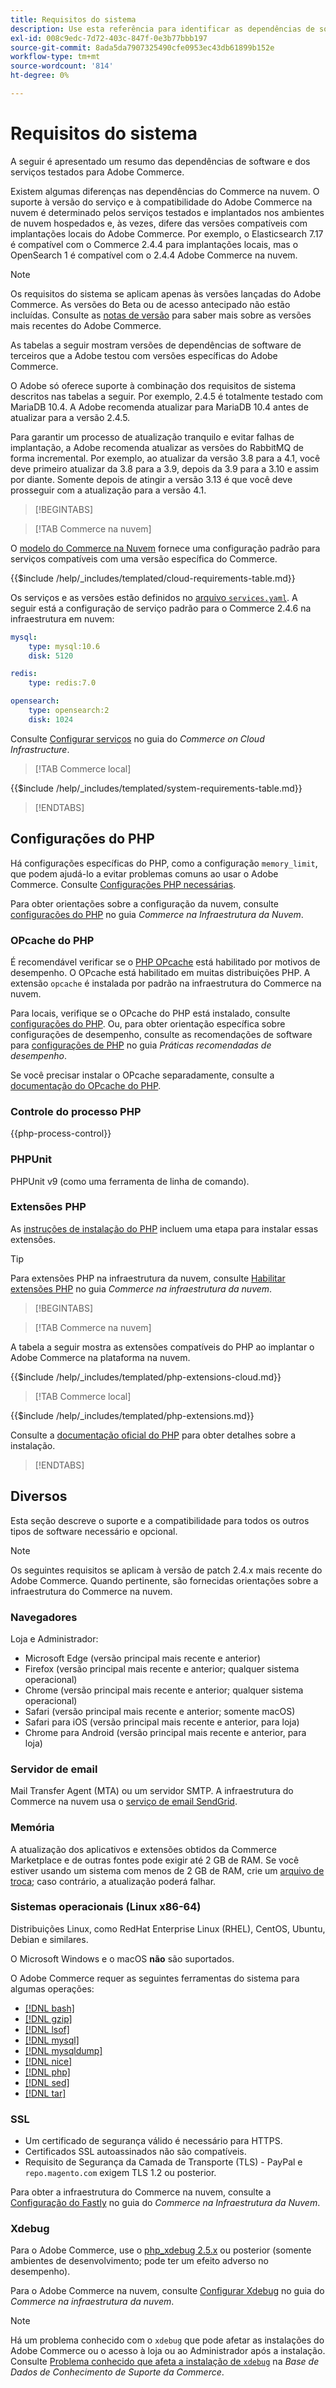 ```yaml
---
title: Requisitos do sistema
description: Use esta referência para identificar as dependências de software necessárias que foram testadas com as versões do Adobe Commerce.
exl-id: 008c9edc-7d72-403c-847f-0e3b77bbb197
source-git-commit: 8ada5da7907325490cfe0953ec43db61899b152e
workflow-type: tm+mt
source-wordcount: '814'
ht-degree: 0%

---
```


# Requisitos do sistema

A seguir é apresentado um resumo das dependências de software e dos serviços testados para Adobe Commerce.

Existem algumas diferenças nas dependências do Commerce na nuvem. O suporte à versão do serviço e à compatibilidade do Adobe Commerce na nuvem é determinado pelos serviços testados e implantados nos ambientes de nuvem hospedados e, às vezes, difere das versões compatíveis com implantações locais do Adobe Commerce. Por exemplo, o Elasticsearch 7.17 é compatível com o Commerce 2.4.4 para implantações locais, mas o OpenSearch 1 é compatível com o 2.4.4 Adobe Commerce na nuvem.

>[!NOTE]
>
>Os requisitos do sistema se aplicam apenas às versões lançadas do Adobe Commerce. As versões do Beta ou de acesso antecipado não estão incluídas. Consulte as [notas de versão](../release/release-notes/overview.md) para saber mais sobre as versões mais recentes do Adobe Commerce.

As tabelas a seguir mostram versões de dependências de software de terceiros que a Adobe testou com versões específicas do Adobe Commerce.

O Adobe só oferece suporte à combinação dos requisitos de sistema descritos nas tabelas a seguir. Por exemplo, 2.4.5 é totalmente testado com MariaDB 10.4. A Adobe recomenda atualizar para MariaDB 10.4 antes de atualizar para a versão 2.4.5.

Para garantir um processo de atualização tranquilo e evitar falhas de implantação, a Adobe recomenda atualizar as versões do RabbitMQ de forma incremental. Por exemplo, ao atualizar da versão 3.8 para a 4.1, você deve primeiro atualizar da 3.8 para a 3.9, depois da 3.9 para a 3.10 e assim por diante. Somente depois de atingir a versão 3.13 é que você deve prosseguir com a atualização para a versão 4.1.

>[!BEGINTABS]

>[!TAB Commerce na nuvem]

O [modelo do Commerce na Nuvem](https://github.com/magento/magento-cloud) fornece uma configuração padrão para serviços compatíveis com uma versão específica do Commerce.

{{$include /help/_includes/templated/cloud-requirements-table.md}}

Os serviços e as versões estão definidos no [arquivo `services.yaml`](https://github.com/magento/magento-cloud/blob/master/.magento/services.yaml). A seguir está a configuração de serviço padrão para o Commerce 2.4.6 na infraestrutura em nuvem:

```yaml
mysql:
    type: mysql:10.6
    disk: 5120

redis:
    type: redis:7.0

opensearch:
    type: opensearch:2
    disk: 1024
```

Consulte [Configurar serviços](https://experienceleague.adobe.com/docs/commerce-cloud-service/user-guide/configure/service/services-yaml.html?lang=pt-BR) no guia do _Commerce on Cloud Infrastructure_.

>[!TAB Commerce local]

{{$include /help/_includes/templated/system-requirements-table.md}}

>[!ENDTABS]

## Configurações do PHP

Há configurações específicas do PHP, como a configuração `memory_limit`, que podem ajudá-lo a evitar problemas comuns ao usar o Adobe Commerce. Consulte [Configurações PHP necessárias](prerequisites/php-settings.md).

Para obter orientações sobre a configuração da nuvem, consulte [configurações do PHP](https://experienceleague.adobe.com/docs/commerce-cloud-service/user-guide/configure/app/php-settings.html?lang=pt-BR) no guia _Commerce na Infraestrutura da Nuvem_.

### OPcache do PHP

É recomendável verificar se o [PHP OPcache](https://www.php.net/manual/en/intro.opcache.php) está habilitado por motivos de desempenho. O OPcache está habilitado em muitas distribuições PHP. A extensão `opcache` é instalada por padrão na infraestrutura do Commerce na nuvem.

Para locais, verifique se o OPcache do PHP está instalado, consulte [configurações do PHP](prerequisites/php-settings.md). Ou, para obter orientação específica sobre configurações de desempenho, consulte as recomendações de software para [configurações de PHP](https://experienceleague.adobe.com/docs/commerce-operations/performance-best-practices/software.html?lang=pt-BR#php-settings) no guia _Práticas recomendadas de desempenho_.

Se você precisar instalar o OPcache separadamente, consulte a [documentação do OPcache do PHP](https://www.php.net/manual/en/opcache.setup.php).

### Controle do processo PHP

{{php-process-control}}

### PHPUnit

PHPUnit v9 (como uma ferramenta de linha de comando).

### Extensões PHP

As [instruções de instalação do PHP](prerequisites/php-settings.md) incluem uma etapa para instalar essas extensões.

>[!TIP]
>
>Para extensões PHP na infraestrutura da nuvem, consulte [Habilitar extensões PHP](https://experienceleague.adobe.com/docs/commerce-cloud-service/user-guide/configure/app/php-settings.html?lang=pt-BR#enable-extensions) no guia _Commerce na infraestrutura da nuvem_.

>[!BEGINTABS]

>[!TAB Commerce na nuvem]

A tabela a seguir mostra as extensões compatíveis do PHP ao implantar o Adobe Commerce na plataforma na nuvem.

{{$include /help/_includes/templated/php-extensions-cloud.md}}

>[!TAB Commerce local]

{{$include /help/_includes/templated/php-extensions.md}}

Consulte a [documentação oficial do PHP](https://www.php.net/manual/en/extensions.php) para obter detalhes sobre a instalação.

>[!ENDTABS]

## Diversos

Esta seção descreve o suporte e a compatibilidade para todos os outros tipos de software necessário e opcional.

>[!NOTE]
>
>Os seguintes requisitos se aplicam à versão de patch 2.4.x mais recente do Adobe Commerce. Quando pertinente, são fornecidas orientações sobre a infraestrutura do Commerce na nuvem.

### Navegadores

Loja e Administrador:

- Microsoft Edge (versão principal mais recente e anterior)
- Firefox (versão principal mais recente e anterior; qualquer sistema operacional)
- Chrome (versão principal mais recente e anterior; qualquer sistema operacional)
- Safari (versão principal mais recente e anterior; somente macOS)
- Safari para iOS (versão principal mais recente e anterior, para loja)
- Chrome para Android (versão principal mais recente e anterior, para loja)

### Servidor de email

Mail Transfer Agent (MTA) ou um servidor SMTP. A infraestrutura do Commerce na nuvem usa o [serviço de email SendGrid](https://experienceleague.adobe.com/docs/commerce-cloud-service/user-guide/project/sendgrid.html?lang=pt-BR).

### Memória

A atualização dos aplicativos e extensões obtidos da Commerce Marketplace e de outras fontes pode exigir até 2 GB de RAM. Se você estiver usando um sistema com menos de 2 GB de RAM, crie um [arquivo de troca](https://support.magento.com/hc/en-us/articles/360032980432); caso contrário, a atualização poderá falhar.

### Sistemas operacionais (Linux x86-64)

Distribuições Linux, como RedHat Enterprise Linux (RHEL), CentOS, Ubuntu, Debian e similares.

O Microsoft Windows e o macOS **não** são suportados.

O Adobe Commerce requer as seguintes ferramentas do sistema para algumas operações:

- [[!DNL bash]](https://www.gnu.org/software/bash/)
- [[!DNL gzip]](https://www.gzip.org/)
- [[!DNL lsof]](https://linux.die.net/man/8/lsof)
- [[!DNL mysql]](https://www.mysql.com/)
- [[!DNL mysqldump]](https://dev.mysql.com/doc/refman/8.0/en/mysqldump.html)
- [[!DNL nice]](https://linux.die.net/man/1/nice)
- [[!DNL php]](https://www.php.net/)
- [[!DNL sed]](https://www.gnu.org/software/sed/manual/sed.html)
- [[!DNL tar]](https://linux.die.net/man/1/tar)

### SSL

- Um certificado de segurança válido é necessário para HTTPS.
- Certificados SSL autoassinados não são compatíveis.
- Requisito de Segurança da Camada de Transporte (TLS) - PayPal e `repo.magento.com` exigem TLS 1.2 ou posterior.

Para obter a infraestrutura do Commerce na nuvem, consulte a [Configuração do Fastly](https://experienceleague.adobe.com/docs/commerce-cloud-service/user-guide/cdn/setup-fastly/fastly-configuration.html?lang=pt-BR) no guia do _Commerce na Infraestrutura da Nuvem_.

### Xdebug

Para o Adobe Commerce, use o [php_xdebug 2.5.x](https://xdebug.org/download) ou posterior (somente ambientes de desenvolvimento; pode ter um efeito adverso no desempenho).

Para o Adobe Commerce na nuvem, consulte [Configurar Xdebug](https://experienceleague.adobe.com/docs/commerce-cloud-service/user-guide/develop/test/debug.html?lang=pt-BR) no guia do _Commerce na infraestrutura da nuvem_.

>[!NOTE]
>
>Há um problema conhecido com o `xdebug` que pode afetar as instalações do Adobe Commerce ou o acesso à loja ou ao Administrador após a instalação. Consulte [Problema conhecido que afeta a instalação de `xdebug`](https://experienceleague.adobe.com/docs/commerce-knowledge-base/kb/troubleshooting/miscellaneous/known-issues-that-affect-installation.html?lang=pt-BR) na _Base de Dados de Conhecimento de Suporte da Commerce_.


<!-- Last updated from includes: 2025-08-26 16:56:07 -->
